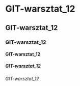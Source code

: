 # GIT-warsztat_12
## GIT-warsztat_12
### GIT-warsztat_12
#### GIT-warsztat_12
##### GIT-warsztat_12
###### GIT-warsztat_12
